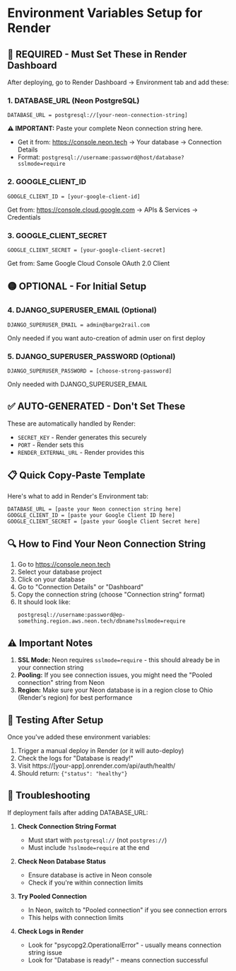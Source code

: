 # Environment Variables Setup for Render

## 🔴 REQUIRED - Must Set These in Render Dashboard

After deploying, go to Render Dashboard → Environment tab and add these:

### 1. DATABASE_URL (Neon PostgreSQL)
```
DATABASE_URL = postgresql://[your-neon-connection-string]
```
**⚠️ IMPORTANT:** Paste your complete Neon connection string here.
- Get it from: https://console.neon.tech → Your database → Connection Details
- Format: `postgresql://username:password@host/database?sslmode=require`

### 2. GOOGLE_CLIENT_ID
```
GOOGLE_CLIENT_ID = [your-google-client-id]
```
Get from: https://console.cloud.google.com → APIs & Services → Credentials

### 3. GOOGLE_CLIENT_SECRET  
```
GOOGLE_CLIENT_SECRET = [your-google-client-secret]
```
Get from: Same Google Cloud Console OAuth 2.0 Client

## 🟡 OPTIONAL - For Initial Setup

### 4. DJANGO_SUPERUSER_EMAIL (Optional)
```
DJANGO_SUPERUSER_EMAIL = admin@barge2rail.com
```
Only needed if you want auto-creation of admin user on first deploy

### 5. DJANGO_SUPERUSER_PASSWORD (Optional)
```
DJANGO_SUPERUSER_PASSWORD = [choose-strong-password]
```
Only needed with DJANGO_SUPERUSER_EMAIL

## ✅ AUTO-GENERATED - Don't Set These

These are automatically handled by Render:
- `SECRET_KEY` - Render generates this securely
- `PORT` - Render sets this
- `RENDER_EXTERNAL_URL` - Render provides this

## 📋 Quick Copy-Paste Template

Here's what to add in Render's Environment tab:

```
DATABASE_URL = [paste your Neon connection string here]
GOOGLE_CLIENT_ID = [paste your Google Client ID here]
GOOGLE_CLIENT_SECRET = [paste your Google Client Secret here]
```

## 🔍 How to Find Your Neon Connection String

1. Go to https://console.neon.tech
2. Select your database project
3. Click on your database
4. Go to "Connection Details" or "Dashboard"
5. Copy the connection string (choose "Connection string" format)
6. It should look like:
   ```
   postgresql://username:password@ep-something.region.aws.neon.tech/dbname?sslmode=require
   ```

## ⚠️ Important Notes

1. **SSL Mode:** Neon requires `sslmode=require` - this should already be in your connection string
2. **Pooling:** If you see connection issues, you might need the "Pooled connection" string from Neon
3. **Region:** Make sure your Neon database is in a region close to Ohio (Render's region) for best performance

## 🧪 Testing After Setup

Once you've added these environment variables:

1. Trigger a manual deploy in Render (or it will auto-deploy)
2. Check the logs for "Database is ready!"
3. Visit https://[your-app].onrender.com/api/auth/health/
4. Should return: `{"status": "healthy"}`

## 🚨 Troubleshooting

If deployment fails after adding DATABASE_URL:

1. **Check Connection String Format**
   - Must start with `postgresql://` (not `postgres://`)
   - Must include `?sslmode=require` at the end

2. **Check Neon Database Status**
   - Ensure database is active in Neon console
   - Check if you're within connection limits

3. **Try Pooled Connection**
   - In Neon, switch to "Pooled connection" if you see connection errors
   - This helps with connection limits

4. **Check Logs in Render**
   - Look for "psycopg2.OperationalError" - usually means connection string issue
   - Look for "Database is ready!" - means connection successful
